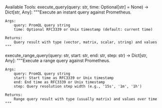 Available Tools:
execute_query(query: str, time: Optional[str] = None) -> Dict[str, Any]:
    """Execute an instant query against Prometheus.
    
    Args:
        query: PromQL query string
        time: Optional RFC3339 or Unix timestamp (default: current time)
        
    Returns:
        Query result with type (vector, matrix, scalar, string) and values
    """

execute_range_query(query: str, start: str, end: str, step: str) -> Dict[str, Any]:
    """Execute a range query against Prometheus.
    
    Args:
        query: PromQL query string
        start: Start time as RFC3339 or Unix timestamp
        end: End time as RFC3339 or Unix timestamp
        step: Query resolution step width (e.g., '15s', '1m', '1h')
        
    Returns:
        Range query result with type (usually matrix) and values over time
    """